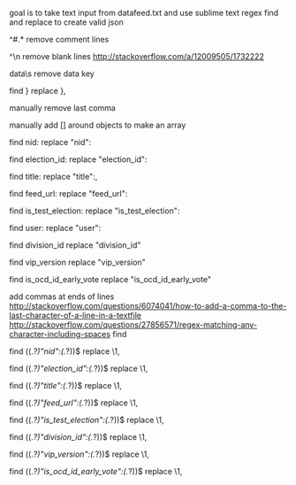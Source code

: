 goal is to take text input from datafeed.txt and
use sublime text regex find and replace to create valid json

^#.*
remove comment lines

^\n
remove blank lines
http://stackoverflow.com/a/12009505/1732222

data\s
remove data key

find 
}
replace
},

manually remove last comma

manually add [] around objects to make an array

find
nid:
replace
"nid":

find
election_id:
replace
"election_id":

find
title:
replace
"title":,

find
feed_url:
replace
"feed_url":

find
is_test_election:
replace
"is_test_election":

find
user:
replace
"user":

find
division_id
replace
"division_id"

find
vip_version
replace
"vip_version"

find
is_ocd_id_early_vote
replace
"is_ocd_id_early_vote"

add commas at ends of lines
http://stackoverflow.com/questions/6074041/how-to-add-a-comma-to-the-last-character-of-a-line-in-a-textfile
http://stackoverflow.com/questions/27856571/regex-matching-any-character-including-spaces
find

find
((.*?)"nid":(.*?))$
replace
\1,

find
((.*?)"election_id":(.*?))$
replace
\1,

find
((.*?)"title":(.*?))$
replace
\1,

find
((.*?)"feed_url":(.*?))$
replace
\1,

find
((.*?)"is_test_election":(.*?))$
replace
\1,

find
((.*?)"division_id":(.*?))$
replace
\1,

find
((.*?)"vip_version":(.*?))$
replace
\1,

find
((.*?)"is_ocd_id_early_vote":(.*?))$
replace
\1,



